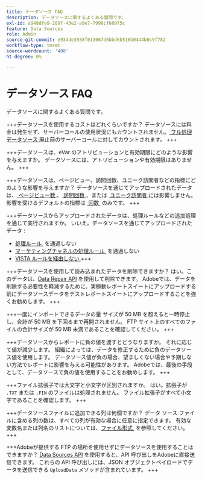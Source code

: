 ```yaml
---
title: データソース FAQ
description: データソースに関するよくある質問です。
exl-id: a948dfe9-289f-43e2-a9e7-7990cf609f5c
feature: Data Sources
role: Admin
source-git-commit: e934de3938f013067d6bbd6b516b0444b0c9f782
workflow-type: tm+mt
source-wordcount: '408'
ht-degree: 0%

---
```


# データソース FAQ

データソースに関するよくある質問です。

+++データソースを使用するコストはどれくらいですか？
データソースには料金は発生せず、サーバーコールの使用状況にもカウントされません。 [&#x200B; フル処理データソース &#x200B;](full-processing-eol.md) 廃止前のサーバーコールに対してカウントされます。
+++

+++データソースは、eVar のアトリビューションと有効期限にどのような影響を与えますか。
データソースには、アトリビューションや有効期限はありません。
+++

+++データソースは、ページビュー、訪問回数、ユニーク訪問者などの指標にどのような影響を与えますか？
データソースを通じてアップロードされたデータは、[&#x200B; ページビュー数 &#x200B;](/help/components/metrics/page-views.md)、[&#x200B; 訪問回数 &#x200B;](/help/components/metrics/visits.md)、または [&#x200B; ユニーク訪問者 &#x200B;](/help/components/metrics/unique-visitors.md) には影響しません。 影響を受けるデフォルトの指標は [&#x200B; 回数 &#x200B;](/help/components/metrics/occurrences.md) のみです。
+++

+++データソースからアップロードされたデータは、処理ルールなどの追加処理を通じて実行されますか。
いいえ。データソースを通じてアップロードされたデータ :

* [&#x200B; 処理ルール &#x200B;](/help/admin/tools/manage-rs/edit-settings/general/processing-rules/pr-overview.md) を通過しない
* [&#x200B; マーケティングチャネルの処理ルール &#x200B;](/help/admin/tools/manage-rs/edit-settings/marketing-channels/mc-proc-rules.md) を通過しない
* [VISTA ルールを経由しない &#x200B;](/help/technotes/vista.md)
+++

+++データソースを使用して読み込まれたデータを削除できますか？
はい。このデータは、[Data Repair API](https://developer.adobe.com/analytics-apis/docs/2.0/guides/endpoints/data-repair/) を使用して削除できます。 Adobeでは、データを削除する必要性を軽減するために、実稼動レポートスイートにアップロードする前にデータソースデータをテストレポートスイートにアップロードすることを強くお勧めします。
+++

+++一度にインポートできるデータの量
サイズが 50 MB を超えると一時停止し、合計が 50 MB を下回るまで再開されません。 FTP サイト上のすべてのファイルの合計サイズが 50 MB 未満であることを確認してください。
+++

+++データソースからレポートに負の値を渡すとどうなりますか。
それに応じて値が減少します。 組織によっては、データを修正するために負のデータソース値を使用します。 データソース値が負の場合、望ましくない場合や予期しない方法でレポートに影響を与える可能性があります。 Adobeでは、最後の手段として、データソースで負の値を使用することをお勧めします。
+++

+++ファイル拡張子では大文字と小文字が区別されますか。
はい。拡張子が `.TXT` または `.FIN` のファイルは処理されません。 ファイル拡張子がすべて小文字であることを確認します。
+++

+++データソースファイルに追加できる列は何個ですか？
データ ソース ファイルに含める列の数は、すべての列が有効な場合に任意に指定できます。 有効な変数名または列名のリストについては、[&#x200B; ファイル形式 &#x200B;](file-format.md) を参照してください。
+++

+++Adobeが提供する FTP の場所を使用せずにデータソースを使用することはできますか？
[Data Sources API](https://developer.adobe.com/analytics-apis/docs/1.4/guides/data-sources/) を使用すると、API 呼び出しをAdobeに直接送信できます。 これらの API 呼び出しには、JSON オブジェクトペイロードでデータを送信できる `UploadData` メソッドが含まれています。
+++
